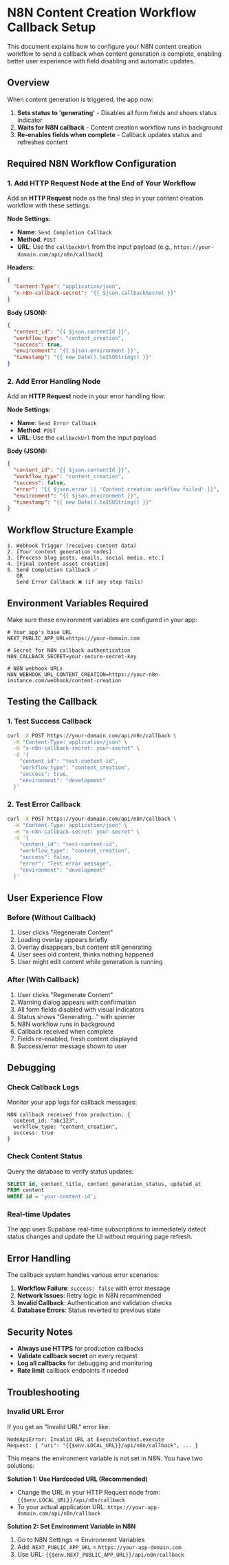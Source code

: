 # N8N Content Creation Workflow Callback Setup

This document explains how to configure your N8N content creation workflow to send a callback when content generation is complete, enabling better user experience with field disabling and automatic updates.

## Overview

When content generation is triggered, the app now:
1. **Sets status to 'generating'** - Disables all form fields and shows status indicator
2. **Waits for N8N callback** - Content creation workflow runs in background
3. **Re-enables fields when complete** - Callback updates status and refreshes content

## Required N8N Workflow Configuration

### 1. Add HTTP Request Node at the End of Your Workflow

Add an **HTTP Request** node as the final step in your content creation workflow with these settings:

**Node Settings:**
- **Name**: `Send Completion Callback`
- **Method**: `POST`
- **URL**: Use the `callbackUrl` from the input payload (e.g., `https://your-domain.com/api/n8n/callback`)

**Headers:**
```json
{
  "Content-Type": "application/json",
  "x-n8n-callback-secret": "{{ $json.callbackSecret }}"
}
```

**Body (JSON):**
```json
{
  "content_id": "{{ $json.contentId }}",
  "workflow_type": "content_creation",
  "success": true,
  "environment": "{{ $json.environment }}",
  "timestamp": "{{ new Date().toISOString() }}"
}
```

### 2. Add Error Handling Node

Add an **HTTP Request** node in your error handling flow:

**Node Settings:**
- **Name**: `Send Error Callback`
- **Method**: `POST` 
- **URL**: Use the `callbackUrl` from the input payload

**Body (JSON):**
```json
{
  "content_id": "{{ $json.contentId }}",
  "workflow_type": "content_creation", 
  "success": false,
  "error": "{{ $json.error || 'Content creation workflow failed' }}",
  "environment": "{{ $json.environment }}",
  "timestamp": "{{ new Date().toISOString() }}"
}
```

## Workflow Structure Example

```
1. Webhook Trigger (receives content data)
2. [Your content generation nodes]
3. [Process blog posts, emails, social media, etc.]
4. [Final content asset creation]
5. Send Completion Callback ✅
   OR
   Send Error Callback ❌ (if any step fails)
```

## Environment Variables Required

Make sure these environment variables are configured in your app:

```env
# Your app's base URL
NEXT_PUBLIC_APP_URL=https://your-domain.com

# Secret for N8N callback authentication
N8N_CALLBACK_SECRET=your-secure-secret-key

# N8N webhook URLs
N8N_WEBHOOK_URL_CONTENT_CREATION=https://your-n8n-instance.com/webhook/content-creation
```

## Testing the Callback

### 1. Test Success Callback
```bash
curl -X POST https://your-domain.com/api/n8n/callback \
  -H "Content-Type: application/json" \
  -H "x-n8n-callback-secret: your-secret" \
  -d '{
    "content_id": "test-content-id",
    "workflow_type": "content_creation",
    "success": true,
    "environment": "development"
  }'
```

### 2. Test Error Callback
```bash
curl -X POST https://your-domain.com/api/n8n/callback \
  -H "Content-Type: application/json" \
  -H "x-n8n-callback-secret: your-secret" \
  -d '{
    "content_id": "test-content-id", 
    "workflow_type": "content_creation",
    "success": false,
    "error": "Test error message",
    "environment": "development"
  }'
```

## User Experience Flow

### Before (Without Callback)
1. User clicks "Regenerate Content"
2. Loading overlay appears briefly
3. Overlay disappears, but content still generating
4. User sees old content, thinks nothing happened
5. User might edit content while generation is running

### After (With Callback)
1. User clicks "Regenerate Content"
2. Warning dialog appears with confirmation
3. All form fields disabled with visual indicators
4. Status shows "Generating..." with spinner
5. N8N workflow runs in background
6. Callback received when complete
7. Fields re-enabled, fresh content displayed
8. Success/error message shown to user

## Debugging

### Check Callback Logs
Monitor your app logs for callback messages:
```
N8N callback received from production: {
  content_id: "abc123",
  workflow_type: "content_creation",
  success: true
}
```

### Check Content Status
Query the database to verify status updates:
```sql
SELECT id, content_title, content_generation_status, updated_at 
FROM content 
WHERE id = 'your-content-id';
```

### Real-time Updates
The app uses Supabase real-time subscriptions to immediately detect status changes and update the UI without requiring page refresh.

## Error Handling

The callback system handles various error scenarios:

1. **Workflow Failure**: `success: false` with error message
2. **Network Issues**: Retry logic in N8N recommended
3. **Invalid Callback**: Authentication and validation checks
4. **Database Errors**: Status reverted to previous state

## Security Notes

- **Always use HTTPS** for production callbacks
- **Validate callback secret** on every request
- **Log all callbacks** for debugging and monitoring
- **Rate limit** callback endpoints if needed

## Troubleshooting

### Invalid URL Error

If you get an "Invalid URL" error like:
```
NodeApiError: Invalid URL at ExecuteContext.execute
Request: { "uri": "{{$env.LOCAL_URL}}/api/n8n/callback", ... }
```

This means the environment variable is not set in N8N. You have two solutions:

**Solution 1: Use Hardcoded URL (Recommended)**
- Change the URL in your HTTP Request node from: `{{$env.LOCAL_URL}}/api/n8n/callback`
- To your actual application URL: `https://your-app-domain.com/api/n8n/callback`

**Solution 2: Set Environment Variable in N8N**
1. Go to N8N Settings → Environment Variables
2. Add: `NEXT_PUBLIC_APP_URL` = `https://your-app-domain.com`
3. Use URL: `{{$env.NEXT_PUBLIC_APP_URL}}/api/n8n/callback` 